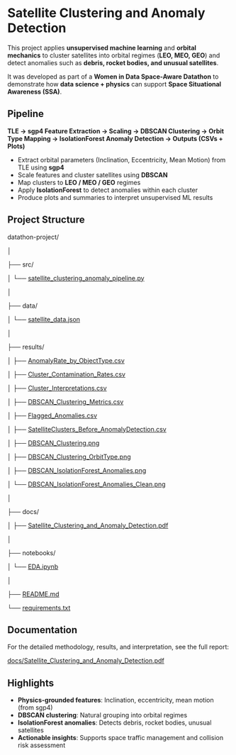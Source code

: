 # Satellite Clustering and Anomaly Detection



This project applies **unsupervised machine learning** and **orbital mechanics** to cluster satellites into orbital regimes (**LEO, MEO, GEO**) and detect anomalies such as **debris, rocket bodies, and unusual satellites**.



It was developed as part of a **Women in Data Space-Aware Datathon** to demonstrate how **data science + physics** can support **Space Situational Awareness (SSA)**.



## Pipeline



**TLE → sgp4 Feature Extraction → Scaling → DBSCAN Clustering → Orbit Type Mapping → IsolationForest Anomaly Detection → Outputs (CSVs + Plots)**



* Extract orbital parameters (Inclination, Eccentricity, Mean Motion) from TLE using **sgp4**
* Scale features and cluster satellites using **DBSCAN**
* Map clusters to **LEO / MEO / GEO** regimes
* Apply **IsolationForest** to detect anomalies within each cluster
* Produce plots and summaries to interpret unsupervised ML results



## Project Structure



datathon-project/

│

├── src/

│ └── [satellite\_clustering\_anomaly\_pipeline.py](src/satellite_clustering_anomaly_pipeline.py)

│

├── data/

│ └── [satellite\_data.json](data/satellite_data.json)

│

├── results/

│ ├── [AnomalyRate\_by\_ObjectType.csv](results/AnomalyRate_by_ObjectType.csv)

│ ├── [Cluster\_Contamination\_Rates.csv](results/Cluster_Contamination_Rates.csv)

│ ├── [Cluster\_Interpretations.csv](results/Cluster_Interpretations.csv)

│ ├── [DBSCAN\_Clustering\_Metrics.csv](results/DBSCAN_Clustering_Metrics.csv)

│ ├── [Flagged\_Anomalies.csv](results/Flagged_Anomalies.csv)

│ ├── [SatelliteClusters\_Before\_AnomalyDetection.csv](results/SatelliteClusters_Before_AnomalyDetection.csv)

│ ├── [DBSCAN\_Clustering.png](results/DBSCAN_Clustering.png)

│ ├── [DBSCAN\_Clustering\_OrbitType.png](results/DBSCAN_Clustering_OrbitType.png)

│ ├── [DBSCAN\_IsolationForest\_Anomalies.png](results/DBSCAN_IsolationForest_Anomalies.png)

│ └── [DBSCAN\_IsolationForest\_Anomalies\_Clean.png](results/DBSCAN_IsolationForest_Anomalies_Clean.png)

│

├── docs/

│ ├── [Satellite\_Clustering\_and\_Anomaly\_Detection.pdf](docs/Satellite_Clustering_and_Anomaly_Detection.pdf)

│

├── notebooks/

│ └── [EDA.ipynb](notebooks/EDA.ipynb)

│

├── [README.md](datathon-project/README.md)

└── [requirements.txt](datathon-project/requirements.txt)



## Documentation



For the detailed methodology, results, and interpretation, see the full report:



[docs/Satellite\_Clustering\_and\_Anomaly\_Detection.pdf](docs/Satellite_Clustering_and_Anomaly_Detection.pdf)



## Highlights



* **Physics-grounded features**: Inclination, eccentricity, mean motion (from sgp4)
* **DBSCAN clustering**: Natural grouping into orbital regimes
* **IsolationForest anomalies**: Detects debris, rocket bodies, unusual satellites
* **Actionable insights**: Supports space traffic management and collision risk assessment
